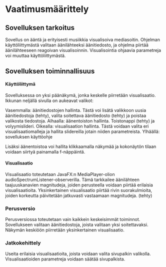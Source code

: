 # Vaatimusmäärittely
## Sovelluksen tarkoitus
Sovellus on ääntä ja erityisesti musiikkia visualisoiva mediasoitin. 
Ohjelman käyttöliittymästä valitaan äänilähteeksi äänitiedosto,
ja ohjelma piirtää äänilähteeseen reagoivan visualisoinnin. 
Visualisointia ohjaavia parametreja voi muuttaa käyttöliittymästä.

## Sovelluksen toiminnallisuus
#### Käyttöliittymä
Sovelluksessa on yksi päänäkymä, jonka keskelle piirretään visualisaatio. Ikkunan neljällä sivulla on aukeavat valikot:
  
  Vasemmalla: äänitiedostojen hallinta. Tästä voi lisätä valikkoon uusia äänitiedostoja (tehty), valita soitettava äänitiedosto (tehty) ja poistaa valikosta tiedostoja.
  Alhaalla: äänentoiston hallinta. Toistonappi (tehty) ja volyymislideri.
  Oikealla: visualisaation hallinta. Tästä voidaan valita eri visualisaatiomalleja ja hallita slidereilla jotain niiden parametreista.
  Ylhäällä: sovelluksen käyttöohje

Lisäksi äänentoistoa voi hallita klikkaamalla näkymää ja kokonäytön tilaan voidaan siirtyä painamalla f-näppäintä.

#### Visualisaatio
Visualisaatio toteutetaan JavaFX:n MediaPlayer-olion audioSpectrumListener-observerilla. Tämä tarkkailee äänilähteen taajuuskanavien magnitudeja, joiden perusteella voidaan piirtää erilaisia visualisaatioita. Yksinkertainen visualisaatio piirtää rivin suorakulmioita, joiden korkeutta päivitetään jatkuvasti vastaamaan magnitudeja. (tehty)

### Perusversio
Perusversiossa toteutetaan vain kaikkein keskeisimmät toiminnot. Sovellukseen valitaan äänitiedostoja, joista valitaan yksi soitettavaksi. Näkymän keskiöön piirretään yksinkertainen visualisaatio.

### Jatkokehittely
Useita erilaisia visualisaatioita, joista voidaan valita sivupalkin valikolla. Visualisaatioiden parametreja voidaan säätää sivupalkista.
